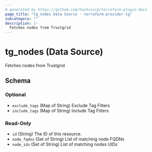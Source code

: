 ```yaml
---
# generated by https://github.com/hashicorp/terraform-plugin-docs
page_title: "tg_nodes Data Source - terraform-provider-tg"
subcategory: ""
description: |-
  Fetches nodes from Trustgrid
---
```


# tg_nodes (Data Source)

Fetches nodes from Trustgrid



<!-- schema generated by tfplugindocs -->
## Schema

### Optional

- `exclude_tags` (Map of String) Exclude Tag Filters
- `include_tags` (Map of String) Include Tag Filters

### Read-Only

- `id` (String) The ID of this resource.
- `node_fqdns` (Set of String) List of matching node FQDNs
- `node_ids` (Set of String) List of matching nodes UIDs



